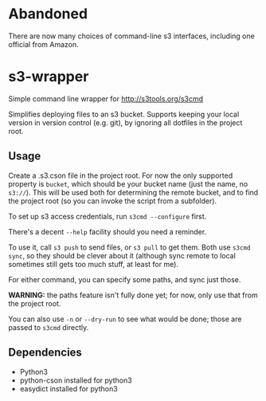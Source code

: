 # Abandoned

There are now many choices of command-line s3 interfaces, including one official from Amazon.

# s3-wrapper
Simple command line wrapper for http://s3tools.org/s3cmd

Simplifies deploying files to an s3 bucket. Supports keeping your local version in version control (e.g. git), by ignoring all dotfiles in the project root.

## Usage

Create a .s3.cson file in the project root. For now the only supported property is `bucket`, which should be your bucket name (just the name, no `s3://`). This will be used both for determining the remote bucket, and to find the project root (so you can invoke the script from a subfolder).

To set up s3 access credentials, run `s3cmd --configure` first.

There's a decent `--help` facility should you need a reminder.

To use it, call `s3 push` to send files, or `s3 pull` to get them. Both use `s3cmd sync`, so they should be clever about it (although sync remote to local sometimes still gets too much stuff, at least for me).

For either command, you can specify some paths, and sync just those.

**WARNING:** the paths feature isn't fully done yet; for now, only use that from the project root.

You can also use `-n` or `--dry-run` to see what would be done; those are passed to `s3cmd` directly.

## Dependencies

- Python3
- python-cson installed for python3
- easydict installed for python3
